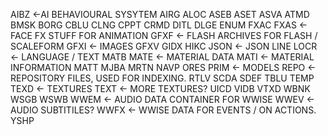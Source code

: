 AIBZ <-AI BEHAVIOURAL SYSYTEM
AIRG
ALOC
ASEB
ASET
ASVA
ATMD
BMSK
BORG
CBLU
CLNG
CPPT
CRMD
DITL
DLGE
ENUM
FXAC
FXAS <- FACE FX STUFF FOR ANIMATION
GFXF <- FLASH ARCHIVES FOR FLASH / SCALEFORM
GFXI <- IMAGES
GFXV
GIDX
HIKC
JSON <- JSON
LINE
LOCR <- LANGUAGE / TEXT
MATB
MATE <- MATERIAL DATA
MATI <- MATERIAL INFORMATION
MATT
MJBA
MRTN
NAVP
ORES
PRIM <- MODELS
REPO <- REPOSITORY FILES, USED FOR INDEXING.
RTLV
SCDA
SDEF
TBLU
TEMP
TEXD <- TEXTURES
TEXT <- MORE TEXTURES?
UICD
VIDB
VTXD
WBNK
WSGB
WSWB
WWEM <- AUDIO DATA CONTAINER FOR WWISE
WWEV <- AUDIO SUBTITILES?
WWFX <- WWISE DATA FOR EVENTS / ON ACTIONS.
YSHP
